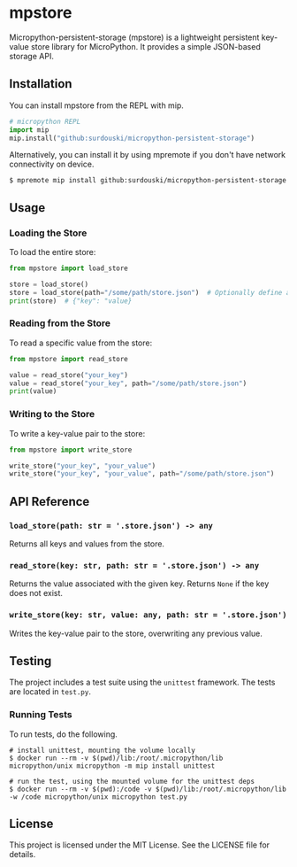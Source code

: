 # mpstore

Micropython-persistent-storage (mpstore) is a lightweight persistent key-value store library for MicroPython. It provides a simple JSON-based storage API.

## Installation

You can install mpstore from the REPL with mip.
```python
# micropython REPL
import mip
mip.install("github:surdouski/micropython-persistent-storage")
```

Alternatively, you can install it by using mpremote if you don't have network connectivity on device.
```
$ mpremote mip install github:surdouski/micropython-persistent-storage
```


## Usage

### Loading the Store

To load the entire store:

```python
from mpstore import load_store

store = load_store()
store = load_store(path="/some/path/store.json")  # Optionally define a path
print(store)  # {"key": "value}
```

### Reading from the Store

To read a specific value from the store:

```python
from mpstore import read_store

value = read_store("your_key")
value = read_store("your_key", path="/some/path/store.json")
print(value)
```

### Writing to the Store

To write a key-value pair to the store:

```python
from mpstore import write_store

write_store("your_key", "your_value")
write_store("your_key", "your_value", path="/some/path/store.json")
```

## API Reference

### `load_store(path: str = '.store.json') -> any`

Returns all keys and values from the store.

### `read_store(key: str, path: str = '.store.json') -> any`

Returns the value associated with the given key. Returns `None` if the key does not exist.

### `write_store(key: str, value: any, path: str = '.store.json')`

Writes the key-value pair to the store, overwriting any previous value.

## Testing

The project includes a test suite using the `unittest` framework. The tests are located in `test.py`.

### Running Tests

To run tests, do the following.
```
# install unittest, mounting the volume locally
$ docker run --rm -v $(pwd)/lib:/root/.micropython/lib micropython/unix micropython -m mip install unittest

# run the test, using the mounted volume for the unittest deps
$ docker run --rm -v $(pwd):/code -v $(pwd)/lib:/root/.micropython/lib -w /code micropython/unix micropython test.py
```

## License

This project is licensed under the MIT License. See the LICENSE file for details.
